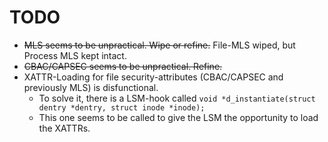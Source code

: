 
# TODO

- ~~MLS seems to be unpractical. Wipe or refine.~~ File-MLS wiped, but Process MLS kept intact.
- ~~CBAC/CAPSEC seems to be unpractical. Refine.~~
- XATTR-Loading for file security-attributes (CBAC/CAPSEC and previously MLS) is disfunctional.
	- To solve it, there is a LSM-hook called `void *d_instantiate(struct dentry *dentry, struct inode *inode);`
	- This one seems to be called to give the LSM the opportunity to load the XATTRs.

